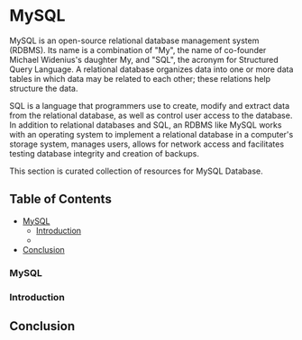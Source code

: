 # MySQL

MySQL is an open-source relational database management system (RDBMS). Its name is a combination of "My", the name of co-founder Michael Widenius's daughter My, and "SQL", the acronym for Structured Query Language. A relational database organizes data into one or more data tables in which data may be related to each other; these relations help structure the data. 

SQL is a language that programmers use to create, modify and extract data from the relational database, as well as control user access to the database. In addition to relational databases and SQL, an RDBMS like MySQL works with an operating system to implement a relational database in a computer's storage system, manages users, allows for network access and facilitates testing database integrity and creation of backups.

This section is curated collection of resources for MySQL Database.


## Table of Contents

- [MySQL](#mysql-1)
  - [Introduction](#introduction)
  - 
- [Conclusion](#conclusion)


### MySQL



### Introduction



## Conclusion
